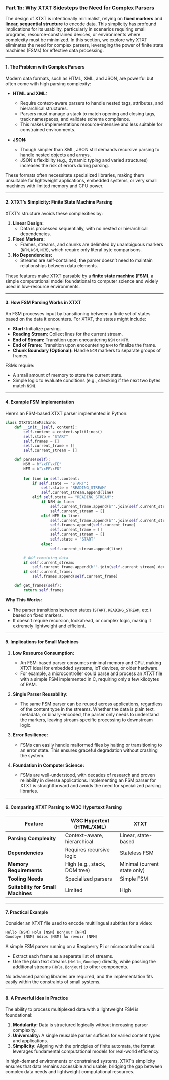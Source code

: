 ### Part 1b: Why XTXT Sidesteps the Need for Complex Parsers

The design of XTXT is intentionally minimalist, relying on **fixed markers** and **linear, sequential structure** to encode data. This simplicity has profound implications for its usability, particularly in scenarios requiring small programs, resource-constrained devices, or environments where complexity must be minimized. In this section, we explore why XTXT eliminates the need for complex parsers, leveraging the power of finite state machines (FSMs) for effective data processing.

---

#### **1. The Problem with Complex Parsers**

Modern data formats, such as HTML, XML, and JSON, are powerful but often come with high parsing complexity:
- **HTML and XML:**
  - Require context-aware parsers to handle nested tags, attributes, and hierarchical structures.
  - Parsers must manage a stack to match opening and closing tags, track namespaces, and validate schema compliance.
  - This makes implementations resource-intensive and less suitable for constrained environments.
  
- **JSON:**
  - Though simpler than XML, JSON still demands recursive parsing to handle nested objects and arrays.
  - JSON's flexibility (e.g., dynamic typing and varied structures) increases the risk of errors during parsing.

These formats often necessitate specialized libraries, making them unsuitable for lightweight applications, embedded systems, or very small machines with limited memory and CPU power.

---

#### **2. XTXT's Simplicity: Finite State Machine Parsing**

XTXT's structure avoids these complexities by:
1. **Linear Design:**
   - Data is processed sequentially, with no nested or hierarchical dependencies.
2. **Fixed Markers:**
   - Frames, streams, and chunks are delimited by unambiguous markers (`NFM`, `NSM`, `NCM`), which require only literal byte comparisons.
3. **No Dependencies:**
   - Streams are self-contained; the parser doesn’t need to maintain relationships between data elements.

These features make XTXT parsable by a **finite state machine (FSM)**, a simple computational model foundational to computer science and widely used in low-resource environments.

---

#### **3. How FSM Parsing Works in XTXT**

An FSM processes input by transitioning between a finite set of states based on the data it encounters. For XTXT, the states might include:
- **Start:** Initialize parsing.
- **Reading Stream:** Collect lines for the current stream.
- **End of Stream:** Transition upon encountering `NSM` or `NFM`.
- **End of Frame:** Transition upon encountering `NFM` to finalize the frame.
- **Chunk Boundary (Optional):** Handle `NCM` markers to separate groups of frames.

FSMs require:
- A small amount of memory to store the current state.
- Simple logic to evaluate conditions (e.g., checking if the next two bytes match `NSM`).

---

#### **4. Example FSM Implementation**

Here’s an FSM-based XTXT parser implemented in Python:

```python
class XTXTStateMachine:
    def __init__(self, content):
        self.content = content.splitlines()
        self.state = "START"
        self.frames = []
        self.current_frame = []
        self.current_stream = []

    def parse(self):
        NSM = b"\xFF\xFE"
        NFM = b"\xFF\xFD"
        
        for line in self.content:
            if self.state == "START":
                self.state = "READING_STREAM"
                self.current_stream.append(line)
            elif self.state == "READING_STREAM":
                if NSM in line:
                    self.current_frame.append(b"".join(self.current_stream).decode("utf-8"))
                    self.current_stream = []
                elif NFM in line:
                    self.current_frame.append(b"".join(self.current_stream).decode("utf-8"))
                    self.frames.append(self.current_frame)
                    self.current_frame = []
                    self.current_stream = []
                    self.state = "START"
                else:
                    self.current_stream.append(line)

        # Add remaining data
        if self.current_stream:
            self.current_frame.append(b"".join(self.current_stream).decode("utf-8"))
        if self.current_frame:
            self.frames.append(self.current_frame)

    def get_frames(self):
        return self.frames
```

**Why This Works:**
- The parser transitions between states (`START`, `READING_STREAM`, etc.) based on fixed markers.
- It doesn’t require recursion, lookahead, or complex logic, making it extremely lightweight and efficient.

---

#### **5. Implications for Small Machines**

1. **Low Resource Consumption:**
   - An FSM-based parser consumes minimal memory and CPU, making XTXT ideal for embedded systems, IoT devices, or older hardware.
   - For example, a microcontroller could parse and process an XTXT file with a simple FSM implemented in C, requiring only a few kilobytes of RAM.

2. **Single Parser Reusability:**
   - The same FSM parser can be reused across applications, regardless of the content type in the streams. Whether the data is plain text, metadata, or binary-encoded, the parser only needs to understand the markers, leaving stream-specific processing to downstream logic.

3. **Error Resilience:**
   - FSMs can easily handle malformed files by halting or transitioning to an error state. This ensures graceful degradation without crashing the system.

4. **Foundation in Computer Science:**
   - FSMs are well-understood, with decades of research and proven reliability in diverse applications. Implementing an FSM parser for XTXT is straightforward and avoids the need for specialized parsing libraries.

---

#### **6. Comparing XTXT Parsing to W3C Hypertext Parsing**

| Feature                  | W3C Hypertext (HTML/XML)      | XTXT                        |
|--------------------------|-------------------------------|-----------------------------|
| **Parsing Complexity**   | Context-aware, hierarchical   | Linear, state-based         |
| **Dependencies**         | Requires recursive logic      | Stateless FSM               |
| **Memory Requirements**  | High (e.g., stack, DOM tree)  | Minimal (current state only)|
| **Tooling Needs**        | Specialized parsers           | Simple FSM                  |
| **Suitability for Small Machines** | Limited                   | High                        |

---

#### **7. Practical Example**

Consider an XTXT file used to encode multilingual subtitles for a video:
```
Hello [NSM] Hola [NSM] Bonjour [NFM]
Goodbye [NSM] Adios [NSM] Au revoir [NFM]
```

A simple FSM parser running on a Raspberry Pi or microcontroller could:
- Extract each frame as a separate list of streams.
- Use the plain text streams (`Hello`, `Goodbye`) directly, while passing the additional streams (`Hola`, `Bonjour`) to other components.

No advanced parsing libraries are required, and the implementation fits easily within the constraints of small systems.

---

#### **8. A Powerful Idea in Practice**

The ability to process multiplexed data with a lightweight FSM is foundational:
1. **Modularity:** Data is structured logically without increasing parser complexity.
2. **Universality:** A single reusable parser suffices for varied content types and applications.
3. **Simplicity:** Aligning with the principles of finite automata, the format leverages fundamental computational models for real-world efficiency.

In high-demand environments or constrained systems, XTXT’s simplicity ensures that data remains accessible and usable, bridging the gap between complex data needs and lightweight computational resources.

